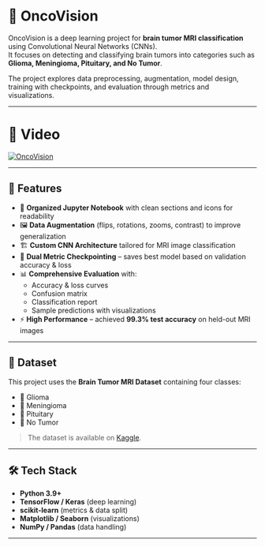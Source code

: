 # 🧠 OncoVision

OncoVision is a deep learning project for **brain tumor MRI classification** using Convolutional Neural Networks (CNNs).  
It focuses on detecting and classifying brain tumors into categories such as **Glioma, Meningioma, Pituitary, and No Tumor**.  

The project explores data preprocessing, augmentation, model design, training with checkpoints, and evaluation through metrics and visualizations.

---
# 🎥 Video
[![OncoVision](https://ytcards.demolab.com/?id=wJ710_eJ5uw&title=OncoVision&lang=en&timestamp=1756150574&background_color=%230d1117&title_color=%23ffffff&stats_color=%23dedede&max_title_lines=2&width=300&border_radius=5&duration=166 "OncoVision")](https://www.youtube.com/watch?v=wJ710_eJ5uw)

---

## 📌 Features
- 📂 **Organized Jupyter Notebook** with clean sections and icons for readability  
- 🖼️ **Data Augmentation** (flips, rotations, zooms, contrast) to improve generalization  
- 🏗️ **Custom CNN Architecture** tailored for MRI image classification  
- 🎯 **Dual Metric Checkpointing** – saves best model based on validation accuracy & loss  
- 📊 **Comprehensive Evaluation** with:
  - Accuracy & loss curves  
  - Confusion matrix  
  - Classification report  
  - Sample predictions with visualizations  
- ⚡ **High Performance** – achieved **99.3% test accuracy** on held-out MRI images  

---

## 📂 Dataset
This project uses the **Brain Tumor MRI Dataset** containing four classes:
- 🧩 Glioma  
- 🧩 Meningioma  
- 🧩 Pituitary  
- 🚫 No Tumor  

> The dataset is available on [Kaggle](https://www.kaggle.com/datasets/masoudnickparvar/brain-tumor-mri-dataset).

---

## 🛠️ Tech Stack
- **Python 3.9+**
- **TensorFlow / Keras** (deep learning)
- **scikit-learn** (metrics & data split)
- **Matplotlib / Seaborn** (visualizations)
- **NumPy / Pandas** (data handling)

---
